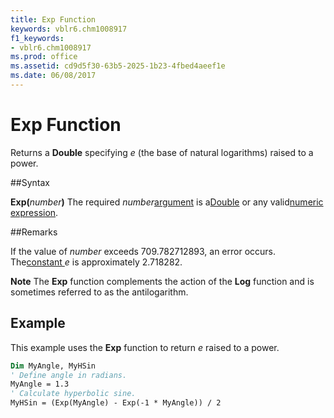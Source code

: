 ```yaml
---
title: Exp Function
keywords: vblr6.chm1008917
f1_keywords:
- vblr6.chm1008917
ms.prod: office
ms.assetid: cd9d5f30-63b5-2025-1b23-4fbed4aeef1e
ms.date: 06/08/2017
---
```



# Exp Function



Returns a  **Double** specifying _e_ (the base of natural logarithms) raised to a power.

##Syntax

**Exp(**_number_**)**
The required  _number_[argument](../../Glossary/vbe-glossary.md) is a[Double](../../Glossary/vbe-glossary.md) or any valid[numeric expression](../../Glossary/vbe-glossary.md).

##Remarks

If the value of  _number_ exceeds 709.782712893, an error occurs. The[constant ](../../Glossary/vbe-glossary.md) _e_ is approximately 2.718282.

 **Note**  The  **Exp** function complements the action of the **Log** function and is sometimes referred to as the antilogarithm.


## Example

This example uses the  **Exp** function to return _e_ raised to a power.


```vb
Dim MyAngle, MyHSin
' Define angle in radians.
MyAngle = 1.3    
' Calculate hyperbolic sine.
MyHSin = (Exp(MyAngle) - Exp(-1 * MyAngle)) / 2  

```


